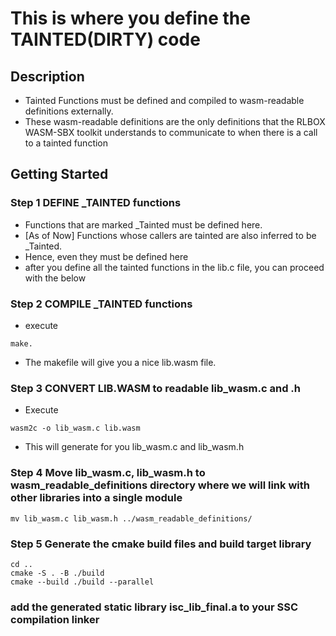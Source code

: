 # This is where you define the TAINTED(DIRTY) code

## Description
* Tainted Functions must be defined and compiled to wasm-readable definitions externally. 
* These wasm-readable definitions are the only definitions that the RLBOX WASM-SBX toolkit understands to communicate to 
  when there is a call to a tainted function

## Getting Started

### Step 1 DEFINE \_TAINTED functions

* Functions that are marked \_Tainted must be defined here.
* \[As of Now\] Functions whose callers are tainted are also inferred to be \_Tainted. 
* Hence, even they must be defined here
* after you define all the tainted functions in the lib.c file, you can proceed with the below

### Step 2 COMPILE \_TAINTED functions

* execute
```
make.
```
* The makefile will give you a nice lib.wasm file.

### Step 3 CONVERT LIB.WASM to readable lib_wasm.c and .h

* Execute
```
wasm2c -o lib_wasm.c lib.wasm
```
* This will generate for you lib_wasm.c and lib_wasm.h

### Step 4 Move lib_wasm.c, lib_wasm.h to wasm_readable_definitions directory where we will link with other libraries into a single module
```
mv lib_wasm.c lib_wasm.h ../wasm_readable_definitions/
```
### Step 5 Generate the cmake build files and build target library
```
cd ..
cmake -S . -B ./build
cmake --build ./build --parallel
```
### add the generated static library isc_lib_final.a to your SSC compilation linker

